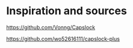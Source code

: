 # Inspiration and sources

https://github.com/Vonng/Capslock

https://github.com/wo52616111/capslock-plus